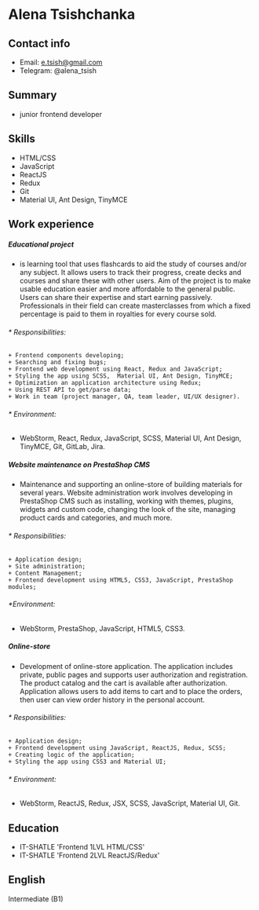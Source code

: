 # Alena Tsishchanka

## Contact info
- Email: e.tsish@gmail.com
- Telegram: @alena_tsish

## Summary
- junior frontend developer

## Skills
- HTML/CSS
- JavaScript
- ReactJS
- Redux
- Git
- Material UI, Ant Design, TinyMCE

## Work experience
##### *Educational project*
- is learning tool that uses flashcards to aid the study of courses and/or any subject. It allows users to track their progress, create decks and courses and share these with other users.
Aim of the project is to make usable education easier and more affordable to the general public. Users can share their expertise and start earning passively. Professionals in their field can create masterclasses from which a fixed percentage is paid to them in royalties for every course sold.
###### *  Responsibilities:
    + Frontend components developing;
    + Searching and fixing bugs;
    + Frontend web development using React, Redux and JavaScript;
    + Styling the app using SCSS,  Material UI, Ant Design, TinyMCE;
    + Optimization an application architecture using Redux;
    + Using REST API to get/parse data;
    + Work in team (project manager, QA, team leader, UI/UX designer).

###### * Environment:
   + WebStorm, React, Redux, JavaScript, SCSS, Material UI, Ant Design, TinyMCE, Git, GitLab, Jira.
##### *Website maintenance on PrestaShop CMS*
- Maintenance and supporting an online-store of building materials for several years. Website administration work involves developing in PrestaShop CMS such as installing, working with themes, plugins, widgets and custom code, changing the look of the site, managing product cards and categories, and much more.
###### *  Responsibilities:
    + Application design;
    + Site administration;
    + Content Management;
    + Frontend development using HTML5, CSS3, JavaScript, PrestaShop modules;
###### *Environment:
+ WebStorm, PrestaShop, JavaScript, HTML5, CSS3.

##### *Online-store*
- Development of online-store application. The application includes private, public pages and supports user authorization and registration. The product catalog and the cart is available after authorization. Application allows users to add items to cart and to place the orders, then user can view order history in the personal account.
###### *  Responsibilities:
    + Application design;
    + Frontend development using JavaScript, ReactJS, Redux, SCSS;
    + Creating logic of the application;
    + Styling the app using CSS3 and Material UI;
###### * Environment:
+ WebStorm, ReactJS, Redux, JSX, SCSS, JavaScript, Material UI, Git.
## Education
- IT-SHATLE 'Frontend 1LVL HTML/CSS'
- IT-SHATLE 'Frontend 2LVL ReactJS/Redux'

## English
Intermediate (B1)